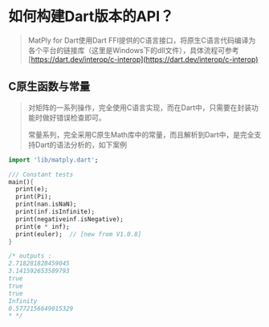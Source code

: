 # 如何构建Dart版本的API？

> MatPly for Dart使用Dart FFI提供的C语言接口，将原生C语言代码编译为各个平台的链接库（这里是Windows下的dll文件），具体流程可参考[https://dart.dev/interop/c-interop](https://dart.dev/interop/c-interop)

## C原生函数与常量
> 对矩阵的一系列操作，完全使用C语言实现，而在Dart中，只需要在封装功能时做好错误检查即可。
> 
> 常量系列，完全采用C原生Math库中的常量，而且解析到Dart中，是完全支持Dart的语法分析的，如下案例

```dart
import 'lib/matply.dart';

/// Constant tests
main(){
  print(e);
  print(Pi);
  print(nan.isNaN);
  print(inf.isInfinite);
  print(negativeinf.isNegative);
  print(e * inf);
  print(euler);  // [new from V1.0.8]
}

/* outputs : 
2.718281828459045
3.141592653589793
true
true
true
Infinity
0.5772156649015329
* */
```

